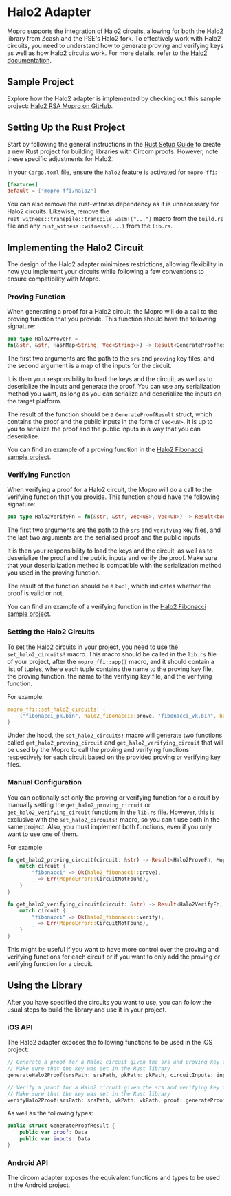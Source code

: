 # Halo2 Adapter

Mopro supports the integration of Halo2 circuits, allowing for both the Halo2 library from Zcash and the PSE's Halo2
fork. To effectively work with Halo2 circuits, you need to understand how to generate proving and verifying keys as well
as how Halo2 circuits work. For more details, refer to the [Halo2 documentation](https://zcash.github.io/halo2/).

## Sample Project

Explore how the Halo2 adapter is implemented by checking out this sample
project: [Halo2 RSA Mopro on GitHub](https://github.com/ElusAegis/halo2-rsa-mopro).

## Setting Up the Rust Project

Start by following the general instructions in the [Rust Setup Guide](/getting-started/rust-setup.md) to create a new
Rust project for building libraries with Circom proofs. However, note these specific adjustments for Halo2:

In your `Cargo.toml` file, ensure the `halo2` feature is activated for `mopro-ffi`:

```toml
[features]
default = ["mopro-ffi/halo2"]
```

You can also remove the rust-witness dependency as it is unnecessary for Halo2 circuits. Likewise, remove the
`rust_witness::transpile::transpile_wasm!("...")` macro from the `build.rs` file and any `rust_witness::witness!(...)`
from the `lib.rs`.

## Implementing the Halo2 Circuit

The design of the Halo2 adapter minimizes restrictions, allowing flexibility in how you implement your circuits while
following a few conventions to ensure compatibility with Mopro.

### Proving Function

When generating a proof for a Halo2 circuit, the Mopro will do a call to the proving function that you provide. This
function should have the following signature:

```rust
pub type Halo2ProveFn =
fn(&str, &str, HashMap<String, Vec<String>>) -> Result<GenerateProofResult, Box<dyn std::error::Error>>;
```

The first two arguments are the path to the `srs` and `proving` key files, and the second argument is a map of the
inputs for the circuit.

It is then your responsibility to load the keys and the circuit, as well as to deserialize the inputs and generate the
proof. You can use any serialization method you want, as long as you can serialize and deserialize the inputs on the
target platform.

The result of the function should be a `GenerateProofResult` struct, which contains the proof and the public inputs in
the form of `Vec<u8>`. It is up to you to serialize the proof and the public inputs in a way that you can deserialize.

You can find an example of a proving function in
the [Halo2 Fibonacci sample project](https://github.com/ElusAegis/halo2-fibonacci-sample/blob/main/src/lib.rs).

### Verifying Function

When verifying a proof for a Halo2 circuit, the Mopro will do a call to the verifying function that you provide. This
function should have the following signature:

```rust
pub type Halo2VerifyFn = fn(&str, &str, Vec<u8>, Vec<u8>) -> Result<bool, Box<dyn std::error::Error>>;
```

The first two arguments are the path to the `srs` and `verifying` key files, and the last two arguments are the
serialised proof and the public inputs.

It is then your responsibility to load the keys and the circuit, as well as to deserialize the proof and the public
inputs and verify the proof. Make sure that your deserialization method is compatible with the serialization method you
used in the proving function.

The result of the function should be a `bool`, which indicates whether the proof is valid or not.

You can find an example of a verifying function in
the [Halo2 Fibonacci sample project](https://github.com/ElusAegis/halo2-fibonacci-sample/blob/main/src/lib.rs).

### Setting the Halo2 Circuits

To set the Halo2 circuits in your project, you need to use the `set_halo2_circuits!` macro. This macro should be called
in the `lib.rs` file of your project, after the `mopro_ffi::app()` macro, and it should contain a list of tuples, where
each tuple contains the name to the proving key file, the proving function, the name to the verifying key file, and the
verifying function.

For example:

```rust
mopro_ffi::set_halo2_circuits! {
    ("fibonacci_pk.bin", halo2_fibonacci::prove, "fibonacci_vk.bin", halo2_fibonacci::verify),
}
```

Under the hood, the `set_halo2_circuits!` macro will generate two functions called `get_halo2_proving_circuit` and
`get_halo2_verifying_circuit` that will be used by the Mopro to call the proving and verifying functions respectively
for each circuit based on the provided proving or verifying key files.

### Manual Configuration

You can optionally set only the proving or verifying function for a circuit by manually setting
the `get_halo2_proving_circuit` or `get_halo2_verifying_circuit` functions in the `lib.rs` file. However, this is
exclusive with the `set_halo2_circuits!` macro, so you can't use both in the same project. Also, you must implement both
functions, even if you only want to use one of them.

For example:

```rust
fn get_halo2_proving_circuit(circuit: &str) -> Result<Halo2ProveFn, MoproError> {
    match circuit {
        "fibonacci" => Ok(halo2_fibonacci::prove),
        _ => Err(MoproError::CircuitNotFound),
    }
}
```

```rust
fn get_halo2_verifying_circuit(circuit: &str) -> Result<Halo2VerifyFn, MoproError> {
    match circuit {
        "fibonacci" => Ok(halo2_fibonacci::verify),
        _ => Err(MoproError::CircuitNotFound),
    }
}
```

This might be useful if you want to have more control over the proving and verifying functions for each circuit or
if you want to only add the proving or verifying function for a circuit.

## Using the Library

After you have specified the circuits you want to use, you can follow the usual steps to build the library and use it
in your project.

### iOS API

The Halo2 adapter exposes the following functions to be used in the iOS project:

```swift
// Generate a proof for a Halo2 circuit given the srs and proving key files, as well as the circuit inputs
// Make sure that the key was set in the Rust library
generateHalo2Proof(srsPath: srsPath, pkPath: pkPath, circuitInputs: inputs) -> GenerateProofResult

// Verify a proof for a Halo2 circuit given the srs and verifying key files, as well as the proof and public inputs
// Make sure that the key was set in the Rust library
verifyHalo2Proof(srsPath: srsPath, vkPath: vkPath, proof: generateProofResult.proof, publicInput: generateProofResult.inputs) -> Bool
```

As well as the following types:

```swift
public struct GenerateProofResult {
    public var proof: Data
    public var inputs: Data
}
```

### Android API

The circom adapter exposes the equivalent functions and types to be used in the Android project. 



